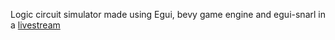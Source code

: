 Logic circuit simulator made using Egui, bevy game engine and egui-snarl in a [livestream](https://youtu.be/zigPWkPm00U)
